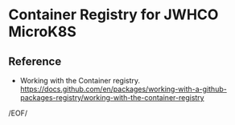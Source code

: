 # Container Registry for JWHCO MicroK8S

## Reference

-   Working with the Container registry. https://docs.github.com/en/packages/working-with-a-github-packages-registry/working-with-the-container-registry

/EOF/
